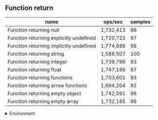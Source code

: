## Function return

|name|ops/sec|samples|
|-|-|-|
|Function returning null|1,732,413|98|
|Function returning explicitly undefined|1,720,723|97|
|Function returning implicitly undefined|1,774,686|98|
|Function returning string|1,588,507|100|
|Function returning integer|1,739,796|93|
|Function returning float|1,747,188|97|
|Function returning functions|1,703,601|93|
|Function returning arrow functions|1,694,204|92|
|Function returning empty object|1,742,591|96|
|Function returning empty array|1,732,185|96|


<details>
<summary>Environment</summary>

* __Machine:__ linux x64 | 4 vCPUs | 7.6GB Mem
* __Run:__ Tue Nov 07 2023 19:59:32 GMT+0000 (Coordinated Universal Time)
</details>

<!--
{"environment":{"platform":"linux","arch":"x64","cpus":4,"totalMemory":7.6085662841796875},"benchmarks":[{"name":"Function returning null","opsSec":1732412.6852733106,"samples":6},{"name":"Function returning explicitly undefined","opsSec":1720723.2551671637,"samples":6},{"name":"Function returning implicitly undefined","opsSec":1774686.0512034327,"samples":5},{"name":"Function returning string","opsSec":1588506.7526970494,"samples":9},{"name":"Function returning integer","opsSec":1739796.1365314862,"samples":5},{"name":"Function returning float","opsSec":1747188.4245436084,"samples":6},{"name":"Function returning functions","opsSec":1703600.6143422038,"samples":4},{"name":"Function returning arrow functions","opsSec":1694204.3566362844,"samples":5},{"name":"Function returning empty object","opsSec":1742591.0968536937,"samples":6},{"name":"Function returning empty array","opsSec":1732185.0017664402,"samples":5}]}-->
